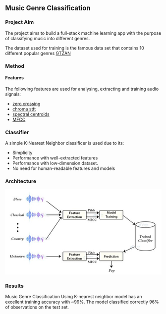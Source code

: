 ## Music Genre Classification

### Project Aim

The project aims to build a full-stack machine learning app with the purpose of classifying music into different genres.

The dataset used for training is the famous data set that contains 10 different popular genres [GTZAN](https://www.kaggle.com/datasets/andradaolteanu/gtzan-dataset-music-genre-classification)

### Method

#### Features

The following features are used for analysing, extracting and training audio signals:

- [zero crossing](https://en.wikipedia.org/wiki/Zero_crossing)
- [chroma stft](https://en.wikipedia.org/wiki/Chroma_feature)
- [spectral centroids](https://en.wikipedia.org/wiki/Spectral_centroid)
- [MFCC](https://en.wikipedia.org/wiki/Mel-frequency_cepstrum)

### Classifier

A simple K-Nearest Neighbor classificer is used due to its:

- Simplicity
- Performance with well-extracted features
- Performance with low-dimension dataset.
- No need for human-readable features and models

### Architecture

![App architecture](./arch.jpg "archi")


### Results
Music Genre Classification Using K-nearest neighbor model has an excellent training accuracy with ~99%. The model classified correctly 96% of observations on the test set. 